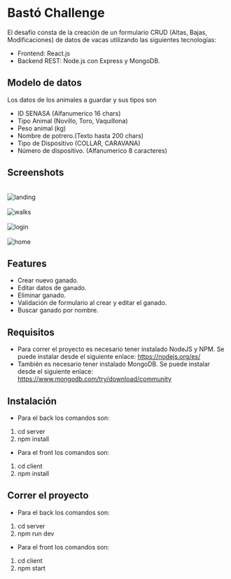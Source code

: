 # Bastó Challenge

El desafío consta de la creación de un formulario CRUD (Altas, Bajas, Modificaciones) de datos de vacas utilizando las siguientes tecnologías: 
- Frontend: React.js
- Backend REST: Node.js con Express y MongoDB.

## Modelo de datos
Los datos de los animales a guardar y sus tipos son
- ID SENASA (Alfanumerico 16 chars)
- Tipo Animal (Novillo, Toro, Vaquillona)
- Peso animal (kg)
- Nombre de potrero.(Texto hasta 200 chars)
- Tipo de Dispositivo (COLLAR, CARAVANA)
- Número de dispositivo. (Alfanumerico 8 caracteres)

## Screenshots

<br/>
<img src='https://res.cloudinary.com/puppy-point/image/upload/v1654879212/projects/basto-1_spuc1q.png'  alt="landing" />
<br/>

<br/>
<img src='https://res.cloudinary.com/puppy-point/image/upload/v1654879212/projects/basto-2_g8unxe.png'  alt="walks" />
<br/>

<br/>
<img src='https://res.cloudinary.com/puppy-point/image/upload/v1654879212/projects/basto-3_yxmkfr.png'  alt="login" />
<br/>

<br/>
<img src='https://res.cloudinary.com/puppy-point/image/upload/v1654879212/projects/basto-4_nrjwfi.png'  alt="home" />
<br/>

## Features

- Crear nuevo ganado.
- Editar datos de ganado.
- Eliminar ganado.
- Validación de formulario al crear y editar el ganado.
- Buscar ganado por nombre.

## Requisitos

- Para correr el proyecto es necesario tener instalado NodeJS y NPM. Se puede instalar desde el siguiente enlace: https://nodejs.org/es/
- También es necesario tener instalado MongoDB. Se puede instalar desde el siguiente enlace: https://www.mongodb.com/try/download/community

## Instalación

- Para el back los comandos son:
1. cd server
2. npm install

- Para el front los comandos son:
1. cd client
2. npm install

## Correr el proyecto

- Para el back los comandos son:
1. cd server
2. npm run dev

- Para el front los comandos son:
1. cd client
2. npm start
